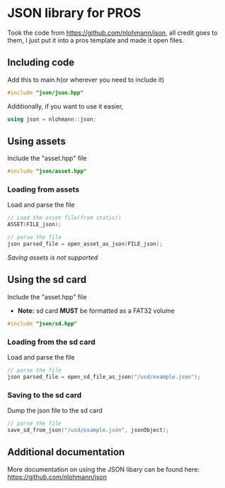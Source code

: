 # JSON library for PROS

Took the code from https://github.com/nlohmann/json, all credit goes to them, I just put it into a pros template and made it open files.

## Including code

Add this to main.h(or wherever you need to include it)
```c++
#include "json/json.hpp"
```

Additionally, if you want to use it easier,

```c++
using json = nlohmann::json;
```

## Using assets

Include the "asset.hpp" file

```c++
#include "json/asset.hpp"
```

### Loading from assets
Load and parse the file

```c++
// Load the asset file(from static/)
ASSET(FILE_json);

// parse the file
json parsed_file = open_asset_as_json(FILE_json);
```

*Saving assets is not supported*

## Using the sd card

Include the "asset.hpp" file

- **Note:** sd card **MUST** be formatted as a FAT32 volume

```c++
#include "json/sd.hpp"
```

### Loading from the sd card

Load and parse the file

```c++
// parse the file
json parsed_file = open_sd_file_as_json("/usd/example.json");
```

### Saving to the sd card

Dump the json file to the sd card

```c++
// parse the file
save_sd_from_json("/usd/example.json", jsonObject);
```

## Additional documentation

More documentation on using the JSON libary can be found here:
https://github.com/nlohmann/json
